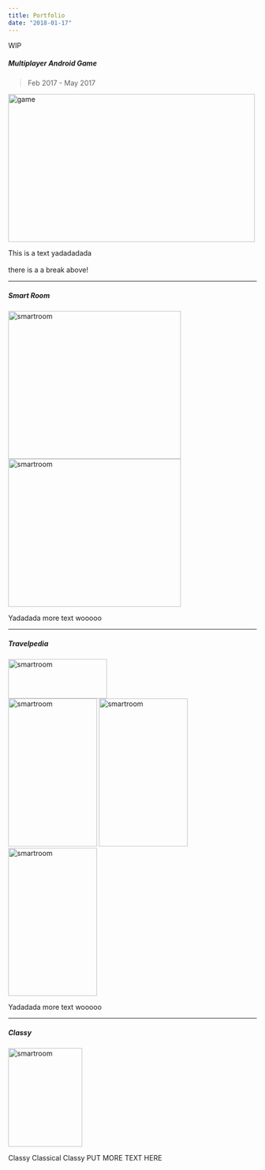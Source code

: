 ```yaml
---
title: Portfolio
date: "2018-01-17"
---
```


WIP

##### Multiplayer Android Game
> Feb 2017 - May 2017

<img src="https://raw.githubusercontent.com/pinardy/pinardy.github.io/source/src/pages/portfolio/portfolio/game_main.jpg" alt="game" width="500" height="300">

This is a text yadadadada
<br></br>
there is a a break above! 
<hr>

##### Smart Room
<img src="https://raw.githubusercontent.com/pinardy/pinardy.github.io/source/src/pages/portfolio/portfolio/Front-AngledView.PNG" alt="smartroom" width="350" height="300">
<img src="https://raw.githubusercontent.com/pinardy/pinardy.github.io/source/src/pages/portfolio/portfolio/Front-View.PNG" alt="smartroom" width="350" height="300">

Yadadada more text wooooo

<hr>

##### Travelpedia
<img src="https://raw.githubusercontent.com/pinardy/pinardy.github.io/source/src/pages/portfolio/portfolio/travelpedia.png" alt="smartroom" width="200" height="80">
<br>
<img src="https://raw.githubusercontent.com/pinardy/pinardy.github.io/source/src/pages/portfolio/portfolio/travelpedia1.png" alt="smartroom" width="180" height="300">
<img src="https://raw.githubusercontent.com/pinardy/pinardy.github.io/source/src/pages/portfolio/portfolio/travelpedia2.png" alt="smartroom" width="180" height="300">
<img src="https://raw.githubusercontent.com/pinardy/pinardy.github.io/source/src/pages/portfolio/portfolio/travelpedia3.png" alt="smartroom" width="180" height="300">

Yadadada more text wooooo

<hr>

##### Classy
<img src="https://raw.githubusercontent.com/pinardy/pinardy.github.io/source/src/pages/portfolio/portfolio/classy.png" alt="smartroom" width="150" height="200">


Classy Classical Classy PUT MORE TEXT HERE
